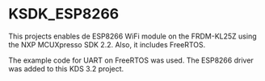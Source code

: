 # KSDK_ESP8266

This projects enables de ESP8266 WiFi module on the FRDM-KL25Z using the NXP MCUXpresso SDK 2.2.
Also, it includes FreeRTOS.

The example code for UART on FreeRTOS was used. The ESP8266 driver was added to this KDS 3.2 project.
